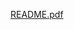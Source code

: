 
[README.pdf](https://github.com/ISPC-TST-Electronica-Microcontrolada/Grupo6/files/9691406/README.pdf)
